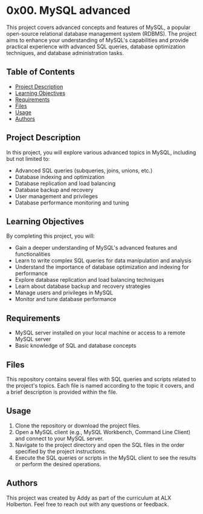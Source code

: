 # 0x00. MySQL advanced

This project covers advanced concepts and features of MySQL, a popular open-source relational database management system (RDBMS). The project aims to enhance your understanding of MySQL's capabilities and provide practical experience with advanced SQL queries, database optimization techniques, and database administration tasks.

## Table of Contents

- [Project Description](#project-description)
- [Learning Objectives](#learning-objectives)
- [Requirements](#requirements)
- [Files](#files)
- [Usage](#usage)
- [Authors](#authors)

## Project Description

In this project, you will explore various advanced topics in MySQL, including but not limited to:

- Advanced SQL queries (subqueries, joins, unions, etc.)
- Database indexing and optimization
- Database replication and load balancing
- Database backup and recovery
- User management and privileges
- Database performance monitoring and tuning

## Learning Objectives

By completing this project, you will:

- Gain a deeper understanding of MySQL's advanced features and functionalities
- Learn to write complex SQL queries for data manipulation and analysis
- Understand the importance of database optimization and indexing for performance
- Explore database replication and load balancing techniques
- Learn about database backup and recovery strategies
- Manage users and privileges in MySQL
- Monitor and tune database performance

## Requirements

- MySQL server installed on your local machine or access to a remote MySQL server
- Basic knowledge of SQL and database concepts

## Files

This repository contains several files with SQL queries and scripts related to the project's topics. Each file is named according to the topic it covers, and a brief description is provided within the file.

## Usage

1. Clone the repository or download the project files.
2. Open a MySQL client (e.g., MySQL Workbench, Command Line Client) and connect to your MySQL server.
3. Navigate to the project directory and open the SQL files in the order specified by the project instructions.
4. Execute the SQL queries or scripts in the MySQL client to see the results or perform the desired operations.

## Authors

This project was created by Addy as part of the curriculum at ALX Holberton. Feel free to reach out with any questions or feedback.